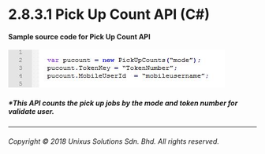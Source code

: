 # 2.8.3.1 Pick Up Count API \(C\#\)

#### Sample source code for Pick Up Count API

![](/assets/pickupcount.JPG)

##### \*This API counts the pick up jobs by the mode and token number for validate user.

---

###### Copyright © 2018 Unixus Solutions Sdn. Bhd. All rights reserved.



